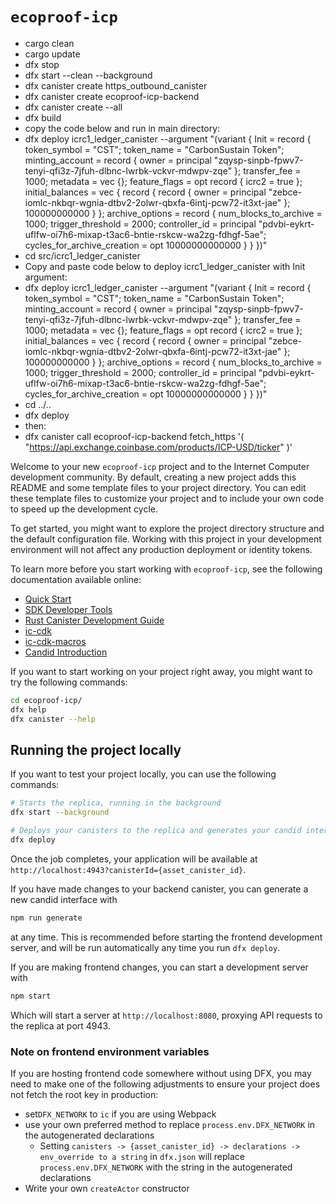 # `ecoproof-icp`

- cargo clean
- cargo update
- dfx stop
- dfx start --clean --background
- dfx canister create https_outbound_canister
- dfx canister create ecoproof-icp-backend
- dfx canister create --all
- dfx build
- copy the code below and run in main directory:
- dfx deploy icrc1_ledger_canister --argument "(variant { Init = record { token_symbol = \"CST\"; token_name = \"CarbonSustain Token\"; minting_account = record { owner = principal \"zqysp-sinpb-fpwv7-tenyi-qfi3z-7jfuh-dlbnc-lwrbk-vckvr-mdwpv-zqe\" }; transfer_fee = 1000; metadata = vec {}; feature_flags = opt record { icrc2 = true }; initial_balances = vec { record { record { owner = principal \"zebce-iomlc-nkbqr-wgnia-dtbv2-2olwr-qbxfa-6intj-pcw72-it3xt-jae\" }; 100000000000 } }; archive_options = record { num_blocks_to_archive = 1000; trigger_threshold = 2000; controller_id = principal \"pdvbi-eykrt-uflfw-oi7h6-mixap-t3ac6-bntie-rskcw-wa2zg-fdhgf-5ae\"; cycles_for_archive_creation = opt 10000000000000 } } })"
- cd src/icrc1_ledger_canister
- Copy and paste code below to deploy icrc1_ledger_canister with Init argument:
- dfx deploy icrc1_ledger_canister --argument "(variant { Init = record { token_symbol = \"CST\"; token_name = \"CarbonSustain Token\"; minting_account = record { owner = principal \"zqysp-sinpb-fpwv7-tenyi-qfi3z-7jfuh-dlbnc-lwrbk-vckvr-mdwpv-zqe\" }; transfer_fee = 1000; metadata = vec {}; feature_flags = opt record { icrc2 = true }; initial_balances = vec { record { record { owner = principal \"zebce-iomlc-nkbqr-wgnia-dtbv2-2olwr-qbxfa-6intj-pcw72-it3xt-jae\" }; 100000000000 } }; archive_options = record { num_blocks_to_archive = 1000; trigger_threshold = 2000; controller_id = principal \"pdvbi-eykrt-uflfw-oi7h6-mixap-t3ac6-bntie-rskcw-wa2zg-fdhgf-5ae\"; cycles_for_archive_creation = opt 10000000000000 } } })"
- cd ../..
- dfx deploy
- then:
- dfx canister call ecoproof-icp-backend fetch_https '( "https://api.exchange.coinbase.com/products/ICP-USD/ticker" )'

Welcome to your new `ecoproof-icp` project and to the Internet Computer development community. By default, creating a new project adds this README and some template files to your project directory. You can edit these template files to customize your project and to include your own code to speed up the development cycle.

To get started, you might want to explore the project directory structure and the default configuration file. Working with this project in your development environment will not affect any production deployment or identity tokens.

To learn more before you start working with `ecoproof-icp`, see the following documentation available online:

- [Quick Start](https://internetcomputer.org/docs/current/developer-docs/setup/deploy-locally)
- [SDK Developer Tools](https://internetcomputer.org/docs/current/developer-docs/setup/install)
- [Rust Canister Development Guide](https://internetcomputer.org/docs/current/developer-docs/backend/rust/)
- [ic-cdk](https://docs.rs/ic-cdk)
- [ic-cdk-macros](https://docs.rs/ic-cdk-macros)
- [Candid Introduction](https://internetcomputer.org/docs/current/developer-docs/backend/candid/)

If you want to start working on your project right away, you might want to try the following commands:

```bash
cd ecoproof-icp/
dfx help
dfx canister --help
```

## Running the project locally

If you want to test your project locally, you can use the following commands:

```bash
# Starts the replica, running in the background
dfx start --background

# Deploys your canisters to the replica and generates your candid interface
dfx deploy
```

Once the job completes, your application will be available at `http://localhost:4943?canisterId={asset_canister_id}`.

If you have made changes to your backend canister, you can generate a new candid interface with

```bash
npm run generate
```

at any time. This is recommended before starting the frontend development server, and will be run automatically any time you run `dfx deploy`.

If you are making frontend changes, you can start a development server with

```bash
npm start
```

Which will start a server at `http://localhost:8080`, proxying API requests to the replica at port 4943.

### Note on frontend environment variables

If you are hosting frontend code somewhere without using DFX, you may need to make one of the following adjustments to ensure your project does not fetch the root key in production:

- set`DFX_NETWORK` to `ic` if you are using Webpack
- use your own preferred method to replace `process.env.DFX_NETWORK` in the autogenerated declarations
  - Setting `canisters -> {asset_canister_id} -> declarations -> env_override to a string` in `dfx.json` will replace `process.env.DFX_NETWORK` with the string in the autogenerated declarations
- Write your own `createActor` constructor

